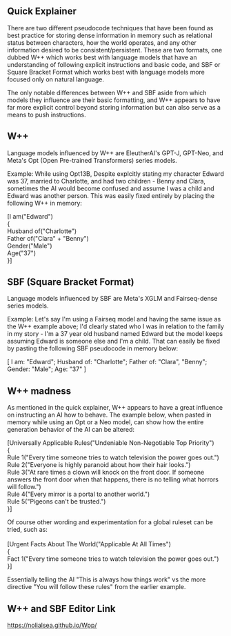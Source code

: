 ## Quick Explainer
There are two different pseudocode techniques that have been found as best practice for storing dense information in memory such as relational status between characters, how the world operates, and any other information desired to be consistent/persistent. These are two formats, one dubbed W++ which works best with language models that have an understanding of following explicit instructions and basic code, and SBF or Square Bracket Format which works best with language models more focused only on natural language.

The only notable differences between W++ and SBF aside from which models they influence are their basic formatting, and W++ appears to have far more explicit control beyond storing information but can also serve as a means to push instructions.

## W++
Language models influenced by W++ are EleutherAI's GPT-J, GPT-Neo, and Meta's Opt (Open Pre-trained Transformers) series models.

Example: 
While using Opt13B, Despite explcitly stating my character Edward was 37, married to Charlotte, and had two children - Benny and Clara, sometimes the AI would become confused and assume I was a child and Edward was another person. This was easily fixed entirely by placing the following W++ in memory:

[I am("Edward")<br>
{<br>
Husband of("Charlotte")<br>
Father of("Clara" + "Benny")<br>
Gender("Male")<br>
Age("37")<br>
}]

## SBF (Square Bracket Format)
Language models influenced by SBF are Meta's XGLM and Fairseq-dense series models.

Example:
Let's say I'm using a Fairseq model and having the same issue as the W++ example above; I'd clearly stated who I was in relation to the family in my story - I'm a 37 year old husband named Edward but the model keeps assuming Edward is someone else and I'm a child. That can easily be fixed by pasting the following SBF pseudocode in memory below:

[ I am: "Edward"; Husband of: "Charlotte"; Father of: "Clara", "Benny"; Gender: "Male"; Age: "37" ]

## W++ madness
As mentioned in the quick explainer, W++ appears to have a great influence on instructing an AI how to behave. The example below, when pasted in memory while using an Opt or a Neo model, can show how the entire generation behavior of the AI can be altered:

[Universally Applicable Rules("Undeniable Non-Negotiable Top Priority")<br>
{<br>
Rule 1("Every time someone tries to watch television the power goes out.")<br>
Rule 2("Everyone is highly paranoid about how their hair looks.")<br>
Rule 3("At rare times a clown will knock on the front door. If someone answers the front door when that happens, there is no telling what horrors will follow.")<br>
Rule 4("Every mirror is a portal to another world.")<br>
Rule 5("Pigeons can't be trusted.")<br>
}]<br>

Of course other wording and experimentation for a global ruleset can be tried, such as:<br><br>
[Urgent Facts About The World("Applicable At All Times")<br>
{<br>
Fact 1("Every time someone tries to watch television the power goes out.")<br>
}]<br>

Essentially telling the AI "This is always how things work" vs the more directive "You will follow these rules" from the earlier example.

## W++ and SBF Editor Link
https://nolialsea.github.io/Wpp/
